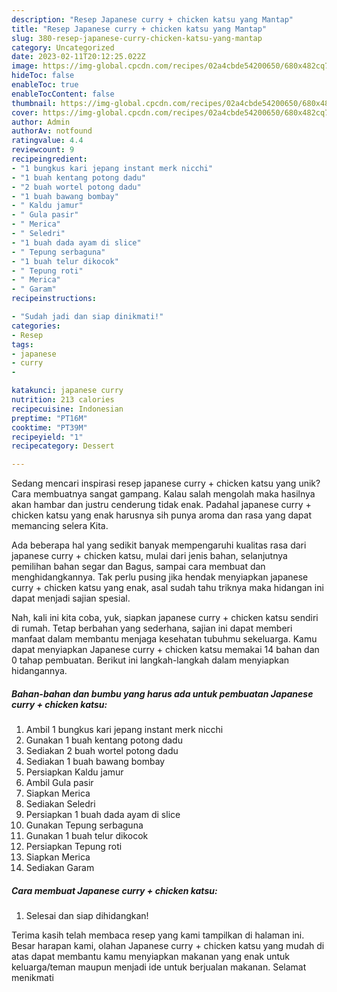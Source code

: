 ```yaml
---
description: "Resep Japanese curry + chicken katsu yang Mantap"
title: "Resep Japanese curry + chicken katsu yang Mantap"
slug: 380-resep-japanese-curry-chicken-katsu-yang-mantap
category: Uncategorized
date: 2023-02-11T20:12:25.022Z
image: https://img-global.cpcdn.com/recipes/02a4cbde54200650/680x482cq70/japanese-curry-chicken-katsu-foto-resep-utama.jpg
hideToc: false
enableToc: true
enableTocContent: false
thumbnail: https://img-global.cpcdn.com/recipes/02a4cbde54200650/680x482cq70/japanese-curry-chicken-katsu-foto-resep-utama.jpg
cover: https://img-global.cpcdn.com/recipes/02a4cbde54200650/680x482cq70/japanese-curry-chicken-katsu-foto-resep-utama.jpg
author: Admin
authorAv: notfound
ratingvalue: 4.4
reviewcount: 9
recipeingredient:
- "1 bungkus kari jepang instant merk nicchi"
- "1 buah kentang potong dadu"
- "2 buah wortel potong dadu"
- "1 buah bawang bombay"
- " Kaldu jamur"
- " Gula pasir"
- " Merica"
- " Seledri"
- "1 buah dada ayam di slice"
- " Tepung serbaguna"
- "1 buah telur dikocok"
- " Tepung roti"
- " Merica"
- " Garam"
recipeinstructions:

- "Sudah jadi dan siap dinikmati!"
categories:
- Resep
tags:
- japanese
- curry
- 

katakunci: japanese curry  
nutrition: 213 calories
recipecuisine: Indonesian
preptime: "PT16M"
cooktime: "PT39M"
recipeyield: "1"
recipecategory: Dessert

---
```





Sedang mencari inspirasi resep japanese curry + chicken katsu yang unik? Cara membuatnya sangat gampang. Kalau salah mengolah maka hasilnya akan hambar dan justru cenderung tidak enak. Padahal japanese curry + chicken katsu yang enak harusnya sih punya aroma dan rasa yang dapat memancing selera Kita.





Ada beberapa hal yang sedikit banyak mempengaruhi kualitas rasa dari japanese curry + chicken katsu, mulai dari jenis bahan, selanjutnya pemilihan bahan segar dan Bagus, sampai cara membuat dan menghidangkannya. Tak perlu pusing jika hendak menyiapkan japanese curry + chicken katsu yang enak,      asal sudah tahu triknya maka hidangan ini dapat menjadi sajian spesial.





















Nah, kali ini kita coba, yuk, siapkan japanese curry + chicken katsu sendiri di rumah. Tetap berbahan yang sederhana, sajian ini dapat memberi manfaat dalam membantu menjaga kesehatan tubuhmu sekeluarga. Kamu dapat menyiapkan Japanese curry + chicken katsu memakai 14 bahan dan 0 tahap pembuatan. Berikut ini langkah-langkah dalam menyiapkan hidangannya.

<!--inarticleads1-->

##### Bahan-bahan dan bumbu yang harus ada untuk pembuatan Japanese curry + chicken katsu:

1. Ambil 1 bungkus kari jepang instant merk nicchi
1. Gunakan 1 buah kentang potong dadu
1. Sediakan 2 buah wortel potong dadu
1. Sediakan 1 buah bawang bombay
1. Persiapkan  Kaldu jamur
1. Ambil  Gula pasir
1. Siapkan  Merica
1. Sediakan  Seledri
1. Persiapkan 1 buah dada ayam di slice
1. Gunakan  Tepung serbaguna
1. Gunakan 1 buah telur dikocok
1. Persiapkan  Tepung roti
1. Siapkan  Merica
1. Sediakan  Garam




<!--inarticleads2-->

##### Cara membuat Japanese curry + chicken katsu:


1. Selesai dan siap dihidangkan!



Terima kasih telah membaca resep yang kami tampilkan di halaman ini. Besar harapan kami, olahan Japanese curry + chicken katsu yang mudah di atas dapat membantu kamu menyiapkan makanan yang enak untuk keluarga/teman maupun menjadi ide untuk berjualan makanan. Selamat menikmati
